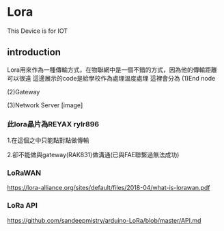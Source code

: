 # Lora
This Device is for IOT
## introduction
Lora用來作為一種傳輸方式，在物聯網中是一個不錯的方式，因為他的傳輸距離可以很遠
這邊展示的code是給學校作為處理溫度處理
這裡會分為
   (1)End node 
   
   (2)Gateway
   
   (3)Network Server
[image]
### 此lora晶片為REYAX rylr896
  1.在這個之中只能點對點做傳輸
  
  2.卻不能做與gateway(RAK831)做溝通(已與FAE聯繫過無法成功)
  
  
### LoRaWAN  
https://lora-alliance.org/sites/default/files/2018-04/what-is-lorawan.pdf
### LoRa API
https://github.com/sandeepmistry/arduino-LoRa/blob/master/API.md
